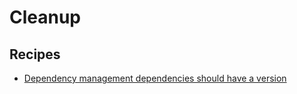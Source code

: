 # Cleanup

## Recipes

* [Dependency management dependencies should have a version](dependencymanagementdependencyrequiresversion.md)



